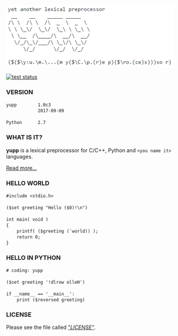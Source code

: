 [![logo](doc/pic/logo.png)](README.md)

[![test status](https://travis-ci.org/in4lio/yupp.svg?branch=master)](https://travis-ci.org/in4lio/yupp)

### VERSION

```
yupp        1.0c3
            2017-09-09

Python      2.7
```

### WHAT IS IT?

**yupp** is a lexical preprocessor for C/C++, Python and
`<you name it>` languages.

[Read more...](doc/README.md)

### HELLO WORLD

```
#include <stdio.h>

($set greeting "Hello ($0)!\n")

int main( void )
{
    printf( ($greeting (`world)) );
    return 0;
}
```

### HELLO IN PYTHON

```
# coding: yupp

($set greeting '!dlrow olleH')

if __name__ == '__main__':
    print ($reversed greeting)
```

### LICENSE

Please see the file called [_"LICENSE"_](LICENSE).
